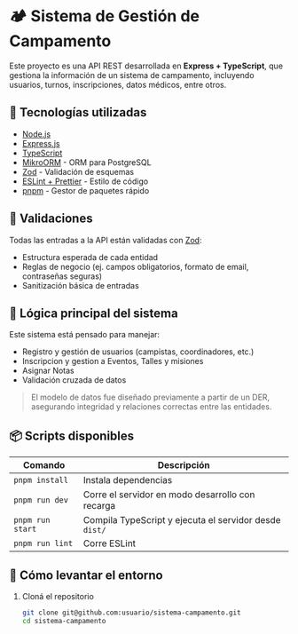 # 🏕️ Sistema de Gestión de Campamento

Este proyecto es una API REST desarrollada en **Express + TypeScript**, que gestiona la información de un sistema de campamento, incluyendo usuarios, turnos, inscripciones, datos médicos, entre otros.

## 🚀 Tecnologías utilizadas

- [Node.js](https://nodejs.org/)
- [Express.js](https://expressjs.com/)
- [TypeScript](https://www.typescriptlang.org/)
- [MikroORM](https://mikro-orm.io/) - ORM para PostgreSQL
- [Zod](https://zod.dev/) - Validación de esquemas
- [ESLint + Prettier](https://eslint.org/) - Estilo de código
- [pnpm](https://pnpm.io/) - Gestor de paquetes rápido

## 🔐 Validaciones

Todas las entradas a la API están validadas con [Zod](https://zod.dev/):

- Estructura esperada de cada entidad
- Reglas de negocio (ej. campos obligatorios, formato de email, contraseñas seguras)
- Sanitización básica de entradas

## 🧠 Lógica principal del sistema

Este sistema está pensado para manejar:

- Registro y gestión de usuarios (campistas, coordinadores, etc.)
- Inscripcion y gestion a Eventos, Talles y misiones
- Asignar Notas
- Validación cruzada de datos

> El modelo de datos fue diseñado previamente a partir de un DER, asegurando integridad y relaciones correctas entre las entidades.

## 📦 Scripts disponibles

| Comando          | Descripción                                            |
| ---------------- | ------------------------------------------------------ |
| `pnpm install`   | Instala dependencias                                   |
| `pnpm run dev`   | Corre el servidor en modo desarrollo con recarga       |
| `pnpm run start` | Compila TypeScript y ejecuta el servidor desde `dist/` |
| `pnpm run lint`  | Corre ESLint                                           |

## 🧪 Cómo levantar el entorno

1. Cloná el repositorio
   ```bash
   git clone git@github.com:usuario/sistema-campamento.git
   cd sistema-campamento
   ```

